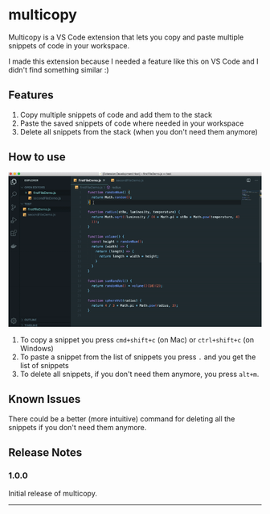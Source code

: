# multicopy

Multicopy is a VS Code extension that lets you copy and paste multiple snippets of code in your workspace. 

I made this extension because I needed a feature like this on VS Code and I didn't find something similar :)

## Features

1. Copy multiple snippets of code and add them to the stack
2. Paste the saved snippets of code where needed in your workspace
3. Delete all snippets from the stack (when you don't need them anymore)


## How to use

![multicopygif](/media/gifmulticopy.gif)

1. To copy a snippet you press `cmd+shift+c` (on Mac) or `ctrl+shift+c` (on Windows) 
2. To paste a snippet from the list of snippets you press `.` and you get the list of snippets
3. To delete all snippets, if you don't need them anymore, you press `alt+m`.


## Known Issues

There could be a better (more intuitive) command for deleting all the snippets if you don't need them anymore.

## Release Notes

### 1.0.0

Initial release of multicopy.

-----------------------------------------------------------------------------------------------------------